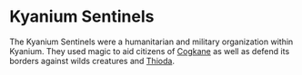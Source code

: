 # Kyanium Sentinels

<meta property="og:description" content="The Kyanium Sentinels were a humanitarian and military organization within Kyanium.">

The Kyanium Sentinels were a humanitarian and military organization within Kyanium. They used magic to aid citizens of [Cogkane](../solar-system/warble-d/radiance/cogkane.md) as well as defend its borders against wilds creatures and [Thioda](../solar-system/warble-d/radiance/thioda.md).